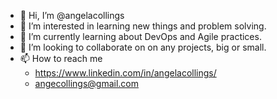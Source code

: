 - 👋 Hi, I’m @angelacollings
- 👀 I’m interested in learning new things and problem solving.
- 🌱 I’m currently learning about DevOps and Agile practices.
- 💞️ I’m looking to collaborate on on any projects, big or small.
- 📫 How to reach me 
  -  https://www.linkedin.com/in/angelacollings/
  -  angecollings@gmail.com

<!---
angelacollings/angelacollings is a ✨ special ✨ repository because its `README.md` (this file) appears on your GitHub profile.
You can click the Preview link to take a look at your changes.
--->
